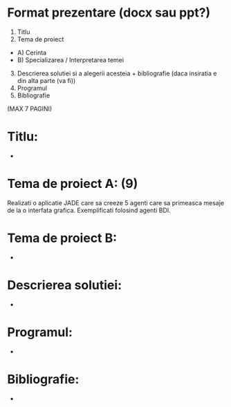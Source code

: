 # Format prezentare (docx sau ppt?)

1. Titlu
2. Tema de proiect
 - A) Cerinta 
 - B) Specializarea / Interpretarea temei
3. Descrierea solutiei si a alegerii acesteia + bibliografie (daca insiratia e din alta parte (va fi))
4. Programul
5. Bibliografie

(MAX 7 PAGINI)

# Titlu:
-

# Tema de proiect A: (9)
Realizati o aplicatie JADE care sa creeze 5 agenti care sa primeasca mesaje de la o interfata grafica. Exemplificati folosind agenti BDI.

# Tema de proiect B:
-

# Descrierea solutiei:
-

# Programul:
-

# Bibliografie:
-
